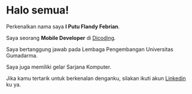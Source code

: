 # Halo semua! 

Perkenalkan nama saya **I Putu Flandy Febrian**.<br>

Saya seorang **Mobile Developer** di [Dicoding](https://www.dicoding.com/).<br>

Saya bertanggung jawab pada Lembaga Pengembangan Universitas Gumadarma.<br>

Saya juga memiliki gelar Sarjana Komputer.<br>

Jika kamu tertarik untuk berkenalan denganku, silakan ikuti akun [Linkedin](https://www.linkedin.com/in/iputuflandyfebrian/) ku ya.
